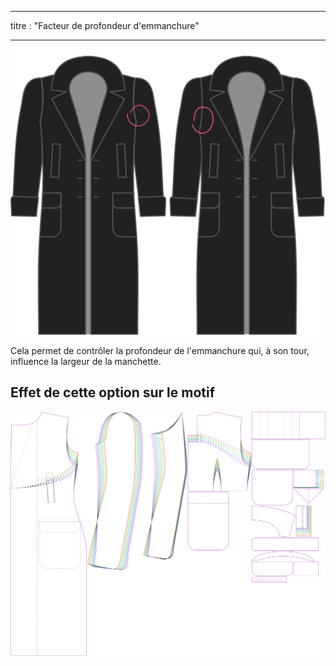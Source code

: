 - - -
titre : "Facteur de profondeur d'emmanchure"
- - -

![Armhole depth factor](./armholedepthfactor.svg)

Cela permet de contrôler la profondeur de l'emmanchure qui, à son tour, influence la largeur de la manchette.

## Effet de cette option sur le motif

![Cette image montre l'effet de cette option en superposant plusieurs variantes qui ont une valeur différente pour cette option](carlton_armholedepthfactor_sample.svg "Effet de cette option sur le modèle")
